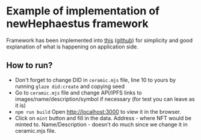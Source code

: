 # Example of implementation of newHephaestus framework
Framework has been implemented into [this](https://learn.figment.io/tutorials/mint-nfts-on-tezos#next-steps) ([github](https://github.com/PriyanshuDangi/Tutorial_Mint_NFTs)) for simplicity and good explanation of what is happening on application side.
## How to run?
- Don't forget to change DID in `ceramic.mjs` file, line 10 to yours by running `glaze did:create` and copying seed
- Go to `ceramic.mjs` file and change API/IPFS links to images/name/description/symbol if necessary (for test you can leave as it is)
- `npm run build` Open [http://localhost:3000](http://localhost:3000) to view it in the browser.
- Click on `mint` button and fill in the data. Address - where NFT would be minted to. Name/Description - doesn't do much since we change it in ceramic.mjs file.
